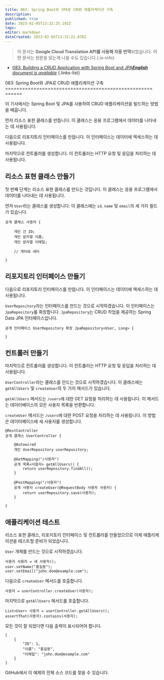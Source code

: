```yaml
---
title: 083: Spring Boot와 JPA로 CRUD 애플리케이션 구축
description: 
published: true
date: 2023-02-05T13:32:25.192Z
tags: 
editor: markdown
dateCreated: 2023-02-05T13:32:22.878Z
---
```


> 이 문서는 **Google Cloud Translation API를 사용해 자동 번역**되었습니다.
어떤 문서는 원문을 읽는게 나을 수도 있습니다.{.is-info}



- [083: Building a CRUD Application with Spring Boot and JPA***English** document is available*](/en/Knowledge-base/Spring-Boot/Learning/083-building-a-crud-application-with-spring-boot-and-jpa)
{.links-list}


083: Spring Boot와 JPA로 CRUD 애플리케이션 구축
==================================================== ======

이 기사에서는 Spring Boot 및 JPA를 사용하여 CRUD 애플리케이션을 빌드하는 방법을 배웁니다.

먼저 리소스 표현 클래스를 만듭니다. 이 클래스는 응용 프로그램에서 데이터를 나타내는 데 사용됩니다.

다음으로 리포지토리 인터페이스를 만듭니다. 이 인터페이스는 데이터에 액세스하는 데 사용됩니다.

마지막으로 컨트롤러를 생성합니다. 이 컨트롤러는 HTTP 요청 및 응답을 처리하는 데 사용됩니다.

리소스 표현 클래스 만들기
------------------------------------------

첫 번째 단계는 리소스 표현 클래스를 만드는 것입니다. 이 클래스는 응용 프로그램에서 데이터를 나타내는 데 사용됩니다.

먼저 `User`라는 클래스를 생성합니다. 이 클래스에는 `id`, `name` 및 `email`의 세 가지 필드가 있습니다.


    공개 클래스 사용자 {
    
        개인 긴 ID;
        개인 문자열 이름;
        개인 문자열 이메일;
    
        // 게터와 세터
    
    }


리포지토리 인터페이스 만들기
----------------------------------

다음으로 리포지토리 인터페이스를 만듭니다. 이 인터페이스는 데이터에 액세스하는 데 사용됩니다.

`UserRepository`라는 인터페이스를 만드는 것으로 시작하겠습니다. 이 인터페이스는 `JpaRepository`를 확장합니다. `JpaRepository`는 CRUD 작업을 제공하는 Spring Data JPA 인터페이스입니다.


    공개 인터페이스 UserRepository 확장 JpaRepository<User, Long> {
    
    }


컨트롤러 만들기
-----------------------

마지막으로 컨트롤러를 생성합니다. 이 컨트롤러는 HTTP 요청 및 응답을 처리하는 데 사용됩니다.

`UserController`라는 클래스를 만드는 것으로 시작하겠습니다. 이 클래스에는 `getAllUsers` 및 `createUser`의 두 가지 메서드가 있습니다.

`getAllUsers` 메서드는 `/users`에 대한 GET 요청을 처리하는 데 사용됩니다. 이 메서드는 데이터베이스의 모든 사용자 목록을 반환합니다.

`createUser` 메서드는 `/users`에 대한 POST 요청을 처리하는 데 사용됩니다. 이 방법은 데이터베이스에 새 사용자를 생성합니다.


    @RestController
    공개 클래스 UserController {
    
        @Autowired
        개인 UserRepository userRepository;
    
        @GetMapping("/사용자")
        공개 목록<사용자> getAllUsers() {
            return userRepository.findAll();
        }
    
        @PostMapping("/사용자")
        공개 사용자 createUser(@RequestBody 사용자 사용자) {
            return userRepository.save(사용자);
        }
    
    }


애플리케이션 테스트
-----------------------

리소스 표현 클래스, 리포지토리 인터페이스 및 컨트롤러를 만들었으므로 이제 애플리케이션을 테스트할 준비가 되었습니다.

`User` 개체를 만드는 것으로 시작하겠습니다.


    사용자 사용자 = 새 사용자();
    user.setName("홍길동");
    user.setEmail("john.doe@example.com");


다음으로 `createUser` 메서드를 호출합니다.


    사용자 = userController.createUser(사용자);


마지막으로 `getAllUsers` 메서드를 호출합니다.


    List<User> 사용자 = userController.getAllUsers();
    assertThat(사용자).contains(사용자);


모든 것이 잘 되었다면 다음 출력이 표시되어야 합니다.


    [
        {
            "ID": 1,
            "이름": "홍길동",
            "이메일": "john.doe@example.com"
        }
    ]


GitHub에서 이 예제의 전체 소스 코드를 찾을 수 있습니다.